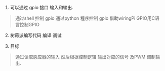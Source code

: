1. 可以通过 gpio 接口 输入和输出.
>
>通过shell 控制 gpio
>通过python 程序控制 gpio
>借助wiringPi GPIO用C语言控制GPIO
>

2. 树莓派编写代码 编译 调试

3. 目标
> 通过读取感应器的输入 然后根据控制逻辑 输出对应的信号 及PWM 调制输出.

